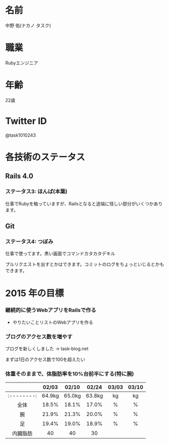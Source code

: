 # 名前
中野 佑(ナカノ タスク)

# 職業
Rubyエンジニア

# 年齢
22歳

# Twitter ID
@task1010243

# 各技術のステータス
## Rails 4.0
### ステータス3: ほんば(本葉)
仕事でRubyを触っていますが、Railsとなると途端に怪しい部分がいくつかあります。

## Git
### ステータス4: つぼみ
仕事で使ってます。黒い画面でコマンドカタカタデキル

プルリクエストを出すとかはできます。コミットのログをちょっといじるとかもできます。

# 2015 年の目標
### 継続的に使うWebアプリをRailsで作る
* やりたいことリストのWebアプリを作る

### ブログのアクセス数を増やす
ブログを新しくしました → task-blog.net

まずは1日のアクセス数で100を超えたい

### 体重そのままで、体脂肪率を10%台前半にする(特に腕)
|          |02/03 |02/10 |02/24 |03/03 |03/10 |
|:--------:|:----:|:----:|:----:|:----:|:----:|
|:--------:|64.9kg|65.0kg|63.8kg|    kg|    kg|
| 全体     |18.5% |18.1% |17.0% |    % |    % |
| 腕       |21.9% |21.3% |20.0% |    % |    % |
| 足       |19.4% |19.0% |18.9% |    % |    % |
| 内臓脂肪 |  40  |  40  |  30  |      |      |
